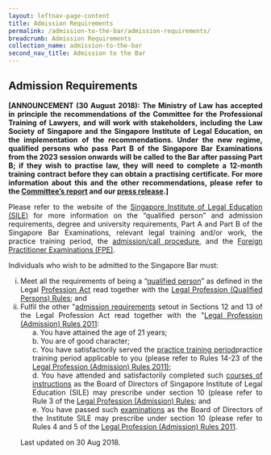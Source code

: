 ```yaml
---
layout: leftnav-page-content
title: Admission Requirements
permalink: /admission-to-the-bar/admission-requirements/
breadcrumb: Admission Requirements
collection_name: admission-to-the-bar
second_nav_title: Admission to the Bar
---
```


**Admission Requirements**
---

<p style="text-align: justify"><b>[ANNOUNCEMENT (30 August 2018): The Ministry of Law has accepted in principle the recommendations of the Committee for the Professional Training of Lawyers, and will work with stakeholders, including the Law Society of Singapore and the Singapore Institute of Legal Education, on the implementation of the recommendations. Under the new regime, qualified persons who pass Part B of the Singapore Bar Examinations from the 2023 session onwards will be called to the Bar after passing Part B; if they wish to practise law, they will need to complete a 12-month training contract before they can obtain a practising certificate.  For more information about this and the other recommendations, please refer to the <a href="https://www.supremecourt.gov.sg/publications/commemorative-and-other-publications" target="_blank">Committee’s report</a> and our <a href="/news/press-releases/law-ministry-accepts-recommendations-to-strengthen-professional" target="_blank">press release</a>.]</b></p>

<p style="text-align: justify">Please refer to the website of the <a href="http://www.sile.edu.sg/">Singapore Institute of Legal Education (SILE)</a> for more information on the “qualified person” and admission requirements, degree and university requirements, Part A and Part B of the Singapore Bar Examinations, relevant legal training and/or work, the practice training period, the <a href="http://www.sile.edu.sg/admission-process/procedure">admission/call procedure</a>, and the <a href="http://www.sile.edu.sg/foreign-practitioner-examinations">Foreign Practitioner Examinations (FPE)</a>.</p>

Individuals who wish to be admitted to the Singapore Bar must:

<ol style="list-style-type: lower-roman">
<li style="text-align: justify">Meet all the requirements of being a “<a href="http://www.sile.edu.sg/qualified-person" target="_blank">qualified person</a>” as defined in the Legal <a href="/admission-to-the-bar/admission-requirements/relevant-legislation/" target="_blank">Profession Act</a> read together with the <a href="#">Legal Profession (Qualified Persons) Rules</a>; and</li>
<li style="text-align: justify">Fulfil the other "<a href="http://www.sile.edu.sg/admission-to-the-singapore-bar" target="_blank">admission requirements</a> setout in Sections 12 and 13 of the Legal Profession Act read together with the "<a href="/admission-to-the-bar/admission-requirements/relevant-legislation/">Legal Profession (Admission) Rules 2011</a>:
<ol style="list-style-type: lower-alpha; list-style-position: inside">
<li>You have attained the age of 21 years;</li>
<li>You are of good character;</li>
<li style="text-align: justify">You have satisfactorily served the <a href="http://www.sile.edu.sg/admission-requirements/practice-training-period" target="_blank">practice training period</a>practice training period applicable to you (please refer to Rules 14-23 of the <a href="/admission-to-the-bar/admission-requirements/relevant-legislation/" target="_blank">Legal Profession (Admission) Rules 2011)</a>;</li>  
<li style="text-align: justify">You have attended and satisfactorily completed such <a href="http://www.sile.edu.sg/part-b" target="_blank">courses of instructions</a> as the Board of Directors of Singapore Institute of Legal Education (SILE) may prescribe under section 10 (please refer to Rule 3 of the <a href="/admission-to-the-bar/admission-requirements/relevant-legislation/" target="_blank">Legal Profession (Admission) Rules</a>; and</li>
<li style="text-align: justify">You have passed such <a href="http://www.sile.edu.sg/part-b" target="_blank">examinations</a> as the Board of Directors of the Institute SILE may prescribe under section 10 (please refer to Rules 4 and 5 of the <a href="/admission-to-the-bar/admission-requirements/relevant-legislation/" target="_blank">Legal Profession (Admission) Rules 2011</a>.</li>
</ol>
</li>

<p class="right-side-updated">Last updated on 30 Aug 2018.</p> 
